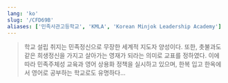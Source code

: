 ```yaml
---
lang: 'ko'
slug: '/CFD69B'
aliases: ['민족사관고등학교', 'KMLA', 'Korean Minjok Leadership Academy']
---
```


> 학교 설립 취지는 민족정신으로 무장한 세계적 지도자 양성이다. 또한, 촛불과도 같은 희생정신을 가지고 살아가는 영재가 되라는 의미로 교표를 정하였다. 이에 따라 민족주체성 교육과 영어 상용화 정책을 실시하고 있으며, 한복 입고 한옥에서 영어로 공부하는 학교로도 유명하다...
